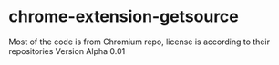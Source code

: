 # chrome-extension-getsource
Most of the code is from Chromium repo, license is according to their repositories
Version Alpha 0.01

